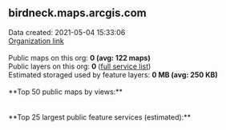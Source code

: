 <h2>birdneck.maps.arcgis.com</h2> Data created: 2021-05-04 15:33:06 <br /><a target='new' href='https://birdneck.maps.arcgis.com'>Organization link</a><br /><br />Public maps on this org: <b>0 (avg: 122 maps)</b><br />Public layers on this org: <b>0 </b>(<a target='new' href='https://services.arcgis.com/Jm9KwYHMkLgkZBcX/ArcGIS/rest/services'>full service list</a>)<br />Estimated storaged used by feature layers: <b>0 MB (avg: 250 KB)</b><br /><br />**Top 50 public maps by views:**<br /><br /><br />**Top 25 largest public feature services (estimated):**<br />